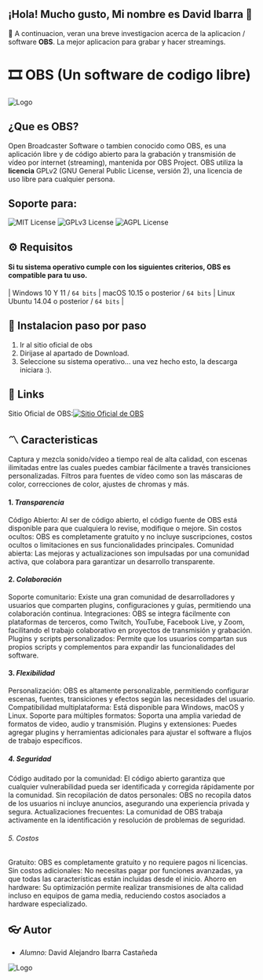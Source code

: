 ## ¡Hola! Mucho gusto, Mi nombre es David Ibarra 👋
🎯 A continuacion, veran una breve investigacion acerca de la aplicacion / software **OBS**. La mejor aplicacion para grabar y hacer streamings.
#   🎞️ OBS (Un software de codigo libre)

![Logo](https://www.muylinux.com/wp-content/uploads/2021/06/OBS-Studio.jpg)


## ¿Que es OBS?

Open Broadcaster Software o tambien conocido como OBS, es una aplicación libre y de código abierto para la grabación y transmisión de vídeo por internet (streaming), mantenida por OBS Project. OBS utiliza la **licencia** GPLv2 (GNU General Public License, versión 2), una licencia de uso libre para cualquier persona.

## Soporte para:
![MIT License](https://img.shields.io/badge/Windows-0078D6?style=for-the-badge&logo=windows&logoColor=white)
![GPLv3 License](https://img.shields.io/badge/mac%20os-000000?style=for-the-badge&logo=apple&logoColor=white)
![AGPL License](https://img.shields.io/badge/Linux-FCC624?style=for-the-badge&logo=linux&logoColor=black)
## ⚙️ Requisitos

#### Si tu sistema operativo cumple con los siguientes criterios, OBS es compatible para tu uso.
| Windows 10 Y 11 / `64 bits` | macOS 10.15 o posterior / `64 bits`   | Linux Ubuntu 14.04 o posterior  / `64 bits` |



## 📃 Instalacion paso por paso

1. Ir al sitio oficial de obs
2. Dirijase al apartado de Download.
3. Seleccione su sistema operativo... una vez hecho esto, la descarga iniciara :).
    
## 🔗 Links
Sitio Oficial de OBS:[![Sitio Oficial de OBS](https://img.shields.io/badge/GitHub%20Pages-222222?style=for-the-badge&logo=GitHub%20Pages&logoColor=white)](https://obsproject.com/es/)


## 〽️ Caracteristicas
Captura y mezcla sonido/vídeo a tiempo real de alta calidad, con escenas ilimitadas entre las cuales puedes cambiar fácilmente a través transiciones personalizadas. Filtros para fuentes de vídeo como son las máscaras de color, correcciones de color, ajustes de chromas y más.
#### 1. *Transparencia*
Código Abierto: Al ser de código abierto, el código fuente de OBS está disponible para que cualquiera lo revise, modifique o mejore.
Sin costos ocultos: OBS es completamente gratuito y no incluye suscripciones, costos ocultos o limitaciones en sus funcionalidades principales.
Comunidad abierta: Las mejoras y actualizaciones son impulsadas por una comunidad activa, que colabora para garantizar un desarrollo transparente.
#### 2. *Colaboración*
Soporte comunitario: Existe una gran comunidad de desarrolladores y usuarios que comparten plugins, configuraciones y guías, permitiendo una colaboración continua.
Integraciones: OBS se integra fácilmente con plataformas de terceros, como Twitch, YouTube, Facebook Live, y Zoom, facilitando el trabajo colaborativo en proyectos de transmisión y grabación.
Plugins y scripts personalizados: Permite que los usuarios compartan sus propios scripts y complementos para expandir las funcionalidades del software.
#### 3. *Flexibilidad*
Personalización: OBS es altamente personalizable, permitiendo configurar escenas, fuentes, transiciones y efectos según las necesidades del usuario.
Compatibilidad multiplataforma: Está disponible para Windows, macOS y Linux.
Soporte para múltiples formatos: Soporta una amplia variedad de formatos de video, audio y transmisión.
Plugins y extensiones: Puedes agregar plugins y herramientas adicionales para ajustar el software a flujos de trabajo específicos.
##### 4. *Seguridad*
Código auditado por la comunidad: El código abierto garantiza que cualquier vulnerabilidad pueda ser identificada y corregida rápidamente por la comunidad.
Sin recopilación de datos personales: OBS no recopila datos de los usuarios ni incluye anuncios, asegurando una experiencia privada y segura.
Actualizaciones frecuentes: La comunidad de OBS trabaja activamente en la identificación y resolución de problemas de seguridad.
###### 5. *Costos*
Gratuito: OBS es completamente gratuito y no requiere pagos ni licencias.
Sin costos adicionales: No necesitas pagar por funciones avanzadas, ya que todas las características están incluidas desde el inicio.
Ahorro en hardware: Su optimización permite realizar transmisiones de alta calidad incluso en equipos de gama media, reduciendo costos asociados a hardware especializado.
## 👓 Autor

- *Alumno:* David Alejandro Ibarra Castañeda

![Logo](https://i.pinimg.com/originals/5f/a2/1e/5fa21e87a7cb96c451ad49236e93b434.gif)
